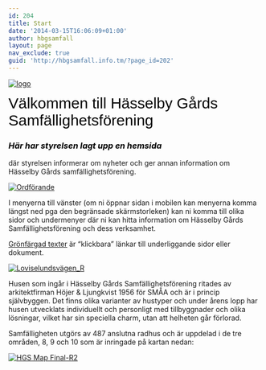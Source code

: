 ```yaml
---
id: 204
title: Start
date: '2014-03-15T16:06:09+01:00'
author: hbgsamfall
layout: page
nav_exclude: true
guid: 'http://hbgsamfall.info.tm/?page_id=202'
---
```


[![logo](http://www.hbgsamfall.win/wp-content/uploads/2014/03/HGS_Logo.png)](http://www.hbgsamfall.win/wp-content/uploads/2014/03/HGS_Logo.png)

<span style="color: #000000; font-size: 30px; font-family: Georgia, Arial, Times, serif; font-weight: normal;">Välkommen till Hässelby Gårds Samfällighetsförening</span>

### <span style="color: #000000;">*Här har styrelsen lagt upp en hemsida*</span>

där styrelsen informerar om nyheter och ger annan information om Hässelby Gårds samfällighetsförening.

[![Ordförande](http://www.hbgsamfall.win/wp-content/uploads/2016/12/Ordförande.png)](http://www.hbgsamfall.win/wp-content/uploads/2016/12/Ordförande.png)

I menyerna till vänster (om ni öppnar sidan i mobilen kan menyerna komma längst ned pga den begränsade skärmstorleken) kan ni komma till olika sidor och undermenyer där ni kan hitta information om Hässelby Gårds Samfällighetsförening och dess verksamhet.

[Grönfärgad texter](http://hbgsamfall.win/index.php/information-2/historik/) är “klickbara” länkar till underliggande sidor eller dokument.

[![Loviselundsvägen_R](http://www.hbgsamfall.win/wp-content/uploads/2014/03/Loviselundsvägen_R.png)](http://www.hbgsamfall.win/wp-content/uploads/2014/03/Loviselundsvägen_R.png)

Husen som ingår i Hässelby Gårds Samfällighetsförening ritades av arkitektfirman Höjer &amp; Ljungkvist 1956 för SMÅA och är i princip självbyggen. Det finns olika varianter av hustyper och under årens lopp har husen utvecklats individuellt och personligt med tillbyggnader och olika lösningar, vilket har sin speciella charm, utan att helheten går förlorad.

Samfälligheten utgörs av 487 anslutna radhus och är uppdelad i de tre områden, 8, 9 och 10 som är inringade på kartan nedan:

[![HGS Map Final-R2](http://www.hbgsamfall.win/wp-content/uploads/2014/03/HGS-Map-Final-R2.png)](http://www.hbgsamfall.win/wp-content/uploads/2014/03/HGS-Map-Final-R2.png)
